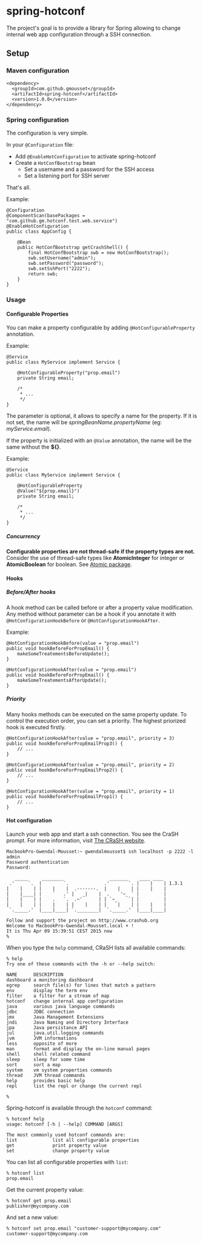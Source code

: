 # spring-hotconf
The project's goal is to provide a library for Spring allowing to change internal web app configuration through a SSH connection.

## Setup ##

### Maven configuration ###
    <dependency>
      <groupId>com.github.gmousset</groupId>
      <artifactId>spring-hotconf</artifactId>
      <version>1.0.0</version>
    </dependency>

### Spring configuration ###
The configuration is very simple. 

In your `@Configuration` file:

- Add `@EnableHotConfiguration` to activate spring-hotconf
- Create a `HotConfBootstrap` bean
	- Set a username and a password for the SSH access
	- Set a listening port for SSH server


That's all.

Example:

	@Configuration
	@ComponentScan(basePackages = "com.github.gm.hotconf.test.web.service")
	@EnableHotConfiguration
	public class AppConfig {

		@Bean
		public HotConfBootstrap getCrashShell() {
			final HotConfBootstrap swb = new HotConfBootstrap();
			swb.setUsername("admin");
			swb.setPassword("password");
			swb.setSshPort("2222");
			return swb;
		}	
	}

### Usage ###


#### Configurable Properties ####

You can make a property configurable by adding `@HotConfigurableProperty` annotation.

Example:

	@Service
	public class MyService implement Service {
		
		@HotConfigurableProperty("prop.email")
		private String email;
		
		/*
		 * ...
		 */
	}

The parameter is optional, it allows to specify a name for the property.
If it is not set, the name will be *springBeanName.propertyName* (eg: *myService.email*).

If the property is initialized with an `@Value` annotation, the name will be the same without the __${}__.

Example:

	@Service
	public class MyService implement Service {
		
		@HotConfigurableProperty
		@Value("${prop.email}")
		private String email;
		
		/*
		 * ...
		 */
	}

##### Concurrency #####

__Configurable properties are not thread-safe if the property types are not.__
Consider the use of thread-safe types like __AtomicInteger__ for integer or __AtomicBoolean__ for boolean.
See [Atomic package](http://docs.oracle.com/javase/8/docs/api/java/util/concurrent/atomic/package-summary.html).

#### Hooks ####

##### Before/After hooks #####

A hook method can be called before or after a property value modification.
Any method without parameter can be a hook if you annotate it with `@HotConfigurationHookBefore` or `@HotConfigurationHookAfter`.

Example:

	@HotConfigurationHookBefore(value = "prop.email")
	public void hookBeforeForPropEmail() {
		makeSomeTreatementsBeforeUpdate();
	}
	
	@HotConfigurationHookAfter(value = "prop.email")
	public void hookBeforeForPropEmail() {
		makeSomeTreatementsAfterUpdate();
	}

##### Priority #####

Many hooks methods can be executed on the same property update.
To control the execution order, you can set a priority.
The highest priorized hook is executed firstly.

	@HotConfigurationHookAfter(value = "prop.email", priority = 3)
	public void hookBeforeForPropEmailProp3() {
		// ...
	}

	@HotConfigurationHookAfter(value = "prop.email", priority = 2)
	public void hookBeforeForPropEmailProp2() {
		// ...
	}

	@HotConfigurationHookAfter(value = "prop.email", priority = 1)
	public void hookBeforeForPropEmailProp1() {
		// ...
	}
	

#### Hot configuration ####

Launch your web app and start a ssh connection. You see the CraSH prompt. For more information, visit [The CRaSH website](http://www.crashub.org/).

	MacbookPro-Gwendal-Mousset:~ gwendalmousset$ ssh localhost -p 2222 -l admin
	Password authentication
	Password: 

	   _____     ________                 _______    ____ ____
	 .'     `.  |        `.             .'       `. |    |    | 1.3.1
	|    |    | |    |    |  .-------.  |    |    | |    |    |
	|    |____| |    `   .' |   _|    |  .    '~_ ` |         |
	|    |    | |    .   `.  .~'      | | `~_    `| |         |
	|    |    | |    |    | |    |    | |    |    | |    |    |
	 `._____.'  |____|____| `.________|  `._____.'  |____|____|
	
	Follow and support the project on http://www.crashub.org
	Welcome to MacbookPro-Gwendal-Mousset.local + !
	It is Thu Apr 09 15:39:51 CEST 2015 now
	% 

When you type the `help` command, CRaSH lists all available commands:

	% help
	Try one of these commands with the -h or --help switch:                                                                                                                                    
                                                                                                                                                                                           
	NAME      DESCRIPTION                                                                                                                                                                      
	dashboard a monitoring dashboard                                                                                                                                                           
	egrep     search file(s) for lines that match a pattern                                                                                                                                    
	env       display the term env                                                                                                                                                             
	filter    a filter for a stream of map                                                                                                                                                     
	hotconf   change internal app configuration                                                                                                                                                
	java      various java language commands                                                                                                                                                   
	jdbc      JDBC connection                                                                                                                                                                  
	jmx       Java Management Extensions                                                                                                                                                       
	jndi      Java Naming and Directory Interface                                                                                                                                              
	jpa       Java persistance API                                                                                                                                                             
	jul       java.util.logging commands                                                                                                                                                       
	jvm       JVM informations                                                                                                                                                                 
	less      opposite of more                                                                                                                                                                 
	man       format and display the on-line manual pages                                                                                                                                      
	shell     shell related command                                                                                                                                                            
	sleep     sleep for some time                                                                                                                                                              
	sort      sort a map                                                                                                                                                                       
	system    vm system properties commands                                                                                                                                                    
	thread    JVM thread commands                                                                                                                                                              
	help      provides basic help                                                                                                                                                              
	repl      list the repl or change the current repl                                                                                                                                         
	
	%

Spring-hotconf is available through the `hotconf` command:

	% hotconf help
	usage: hotconf [-h | --help] COMMAND [ARGS]

	The most commonly used hotconf commands are:
   	list             list all configurable properties
   	get              print property value
   	set              change property value

You can list all configurable properties with `list`:

	% hotconf list
	prop.email

Get the current property value:

	% hotconf get prop.email
	publisher@mycompany.com
	
And set a new value:

	% hotconf set prop.email "customer-support@mycompany.com"
	customer-support@mycompany.com
